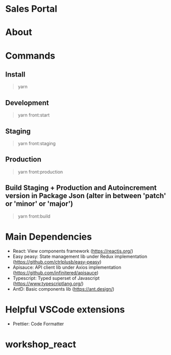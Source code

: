# Sales Portal

# About

# Commands

## Install

> yarn

## Development

> yarn front:start

## Staging 

> yarn front:staging

## Production

> yarn front:production

## Build Staging + Production and Autoincrement version in Package Json (alter in between 'patch' or 'minor' or 'major')

> yarn front:build

# Main Dependencies

- React: View components framework (https://reactjs.org/)
- Easy peasy: State management lib under Redux implementation (https://github.com/ctrlplusb/easy-peasy)
- Apisauce: API client lib under Axios implementation (https://github.com/infinitered/apisauce)
- Typescript: Typed superset of Javascript (https://www.typescriptlang.org/)
- AntD: Basic components lib (https://ant.design/)

# Helpful VSCode extensions

- Prettier: Code Formatter
# workshop_react
